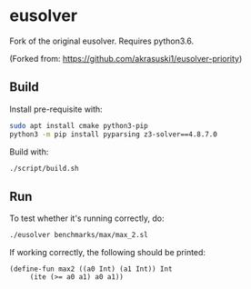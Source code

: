 # eusolver

Fork of the original eusolver. Requires python3.6.

(Forked from: https://github.com/akrasuski1/eusolver-priority)

## Build

Install pre-requisite with:

```bash
sudo apt install cmake python3-pip
python3 -m pip install pyparsing z3-solver==4.8.7.0
```

Build with:

```bash
./script/build.sh
```

## Run

To test whether it's running correctly, do:

```bash
./eusolver benchmarks/max/max_2.sl
```

If working correctly, the following should be printed:

```
(define-fun max2 ((a0 Int) (a1 Int)) Int
     (ite (>= a0 a1) a0 a1))
```

